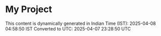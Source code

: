 # My Project

This content is dynamically generated in Indian Time (IST): 2025-04-08 04:58:50 IST
Converted to UTC: 2025-04-07 23:28:50 UTC
